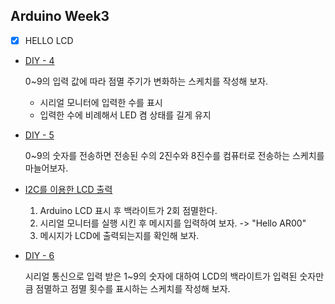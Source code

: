 ## Arduino Week3

* [x] HELLO LCD

* [DIY - 4](https://github.com/monegit/arduino-prj/tree/main/report/Week3/result/1.%20Period/Period)

  0~9의 입력 값에 따라 점멸 주기가 변화하는 스케치를 작성해 보자.

  - 시리얼 모니터에 입력한 수를 표시
  - 입력한 수에 비례해서 LED 켬 상태를 길게 유지


* [DIY - 5](https://github.com/monegit/arduino-prj/tree/main/report/Week3/result/2.%20NumberConvert/NumberConvert)
  
  0~9의 숫자를 전송하면 전송된 수의 2진수와 8진수를 컴퓨터로 전송하는 스케치를 마늘어보자.

* [I2C를 이용한 LCD 출력](https://github.com/monegit/arduino-prj/blob/main/report/Week3/result/3.%20LCD.jpg)

  1. Arduino LCD 표시 후 백라이트가 2회 점멸한다.
  2. 시리얼 모니터를 실행 시킨 후 메시지를 입력하여 보자. -> "Hello AR00"
  3. 메시지가 LCD에 출력되는지를 확인해 보자.

* [DIY - 6](https://github.com/monegit/arduino-prj/tree/main/report/Week3/result/4.%20FlashScreen/FlashScreen)

  시리얼 통신으로 입력 받은 1~9의 숫자에 대하여 LCD의 백라이트가 입력된 숫자만큼 점멸하고 점멸 횟수를 표시하는 스케치를 작성해 보자.
